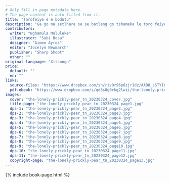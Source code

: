 ```yaml
---
# Only fill in page metadata here.
# The page content is auto-filled from it.
title: "Torofeiye e e bodutu"
description: "Ga go na setlhare se se batlang go tshameka le toro feiye. A se tla fi tlhela tsala?"
contributors:
  writer: "Nghamula Maluleke"
  illustrator: "Subi Bosa"
  designer: "Aimee Ayres"
  editor: "Jocelyn Newmarch"
  publisher: "Sharp Shoot"
  other: ""
original-language: "Xitsonga"
price:
  default: ""
  en: ""
links:
  source-files: "https://www.dropbox.com/sh/riv9r96p6zjr1dz/AAD8_sSTYICYuIQZUvC4JgKGa?dl=0"
  pdf-ebook: "https://www.dropbox.com/s/qd8s8g9rkg2lwii/the-lonely-prickly-pear_tn_20230324.pdf?dl=0"
images:
  cover: "the-lonely-prickly-pear_tn_20230324_cover.jpg"
  title-page: "the-lonely-prickly-pear_tn_20230324_page1.jpg"
  dps-1: "the-lonely-prickly-pear_tn_20230324_page2.jpg"
  dps-2: "the-lonely-prickly-pear_tn_20230324_page3.jpg"
  dps-3: "the-lonely-prickly-pear_tn_20230324_page4.jpg"
  dps-4: "the-lonely-prickly-pear_tn_20230324_page5.jpg"
  dps-5: "the-lonely-prickly-pear_tn_20230324_page6.jpg"
  dps-6: "the-lonely-prickly-pear_tn_20230324_page7.jpg"
  dps-7: "the-lonely-prickly-pear_tn_20230324_page8.jpg"
  dps-8: "the-lonely-prickly-pear_tn_20230324_page9.jpg"
  dps-9: "the-lonely-prickly-pear_tn_20230324_page10.jpg"
  dps-10: "the-lonely-prickly-pear_tn_20230324_page11.jpg"
  dps-11: "the-lonely-prickly-pear_tn_20230324_page12.jpg"
  copyright-page: "the-lonely-prickly-pear_tn_20230324_page13.jpg"
---
```


{% include book-page.html %}



